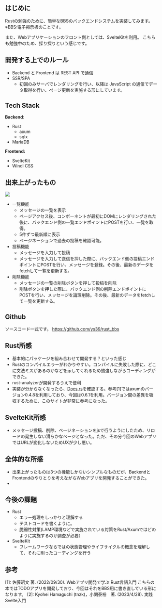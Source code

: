 ## はじめに

Rustの勉強のために、簡単なBBSのバックエンドシステムを実装してみます。
※BBS:電子掲示板のことです。

また、Webアプリケーションのフロント側としては、SvelteKitを利用。
こちらも勉強中のため、探り探りという感じです。

## 開発する上でのルール

- Backend と Frontend は REST API で通信
- SSR/SPA
  - 初回のみサーバでレンダリングを行い、以降は JavaScript の通信でデータ取得を行い、ページ更新を実施する形にしています。

## Tech Stack

**Backend:**

- Rust
   - axum
   - sqlx
- MariaDB

**Frontend:**

- SvelteKit
- Windi CSS

## 出来上がったもの
![](https://storage.googleapis.com/zenn-user-upload/bcc5e7cb78de-20230506.png)

- 一覧機能
	- メッセージの一覧を表示
	- ページアクセス後、コンポーネントが最初にDOMにレンダリングされた後に、バックエンド側の一覧エンドポイントにPOSTを行い、一覧を取得。
	- 5件ずつ最新順に表示
	- ページネーションで過去の投稿を確認可能。
- 投稿機能
	- メッセージを入力して投稿
	- メッセージを入力して送信を押した際に、バックエンド側の投稿エンドポイントにPOSTを行い、メッセージを登録。その後、最新のデータをfetchして一覧を更新する。
- 削除機能
	- メッセージの一覧の削除ボタンを押して投稿を削除
	- 削除ボタンを押した際に、バックエンド側の削除エンドポイントにPOSTを行い、メッセージを論理削除。その後、最新のデータをfetchして一覧を更新する。 

## Github
ソースコード一式です。
https://github.com/ys39/rust_bbs

## Rust所感
- 基本的にパッケージを組み合わせて開発する？といった感じ
- Rustのコンパイルエラーがわかりやすい。コンパイルに失敗した際に、どこに文法ミスがあるのかなどを示してくれるため勉強しながらコーディングができた。
- rust-analyzerが開発するうえで便利
- 実装が分からなくなったら、[Docs.rs](https://docs.rs/)を確認する。参考[1]ではaxumのバージョン0.4.8を利用しており、今回は0.6.1を利用。バージョン間の差異を吸収するために、このサイトが非常に参考になった。

## SvelteKit所感
- メッセージ投稿、削除、ページネーションをjsで行うようにしたため、リロードの発生しない滑らかなページとなった。ただ、その分今回のWebアプリではURLが変化しないためUXが少し悪い。


## 全体的な所感
- 出来上がったものは3つの機能しかないシンプルなものだが、BackendとFrontendのやりとりを考えながらWebアプリを開発することができた。
- 

## 今後の課題
- Rust
	- エラー処理をしっかりと理解する
	- テストコードを書くように。
	- 脆弱性対策(LAMP環境などで実施されている対策をRust/Axumではどのように実施するのか調査が必要）
- SvelteKit
	- フレームワークならではの状態管理やライフサイクルの概念を理解して、それに則ったコーディングを行う

## 参考
[1]: 佐藤昭文 著. (2022/09/30). Webアプリ開発で学ぶ Rust言語入門
こちらの本ではTODOアプリを開発しており、今回はそれをBBS用に書き直している形になります。
[2]: Kyohei Hamaguchi (tnzk)，小関泰裕　著. (2023/4/28). 実践 Svelte入門
